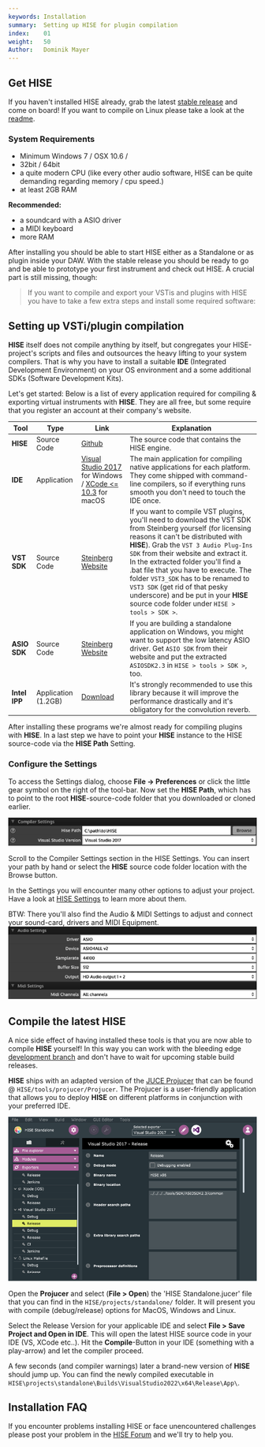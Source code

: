 ```yaml
---
keywords: Installation
summary:  Setting up HISE for plugin compilation
index:    01
weight:   50
Author:   Dominik Mayer
---
```


## Get HISE

If you haven't installed HISE already, grab the latest [stable release](https://github.com/christophhart/HISE/releases/) and come on board! If you want to compile on Linux please take a look at the [readme](https://github.com/christophhart/HISE?tab=readme-ov-file#how-to-compile-hise).


### System Requirements
- Minimum Windows 7 / OSX 10.6 /  
- 32bit / 64bit
- a quite modern CPU (like every other audio software, HISE can be quite demanding regarding memory / cpu speed.)
- at least 2GB RAM

**Recommended:**
- a soundcard with a ASIO driver
- a MIDI keyboard
- more RAM


After installing you should be able to start HISE either as a Standalone or as plugin inside your DAW. With the stable release you should be ready to go and be able to prototype your first instrument and check out HISE. A crucial part is still missing, though: 

>If you want to compile and export your VSTis and plugins with HISE you have to take a few extra steps and install some required software:

## Setting up VSTi/plugin compilation

**HISE** itself does not compile anything by itself, but congregates your HISE-project's scripts and files and outsources the heavy lifting to your system compilers. That is why you have to install a suitable **IDE** (Integrated Development Environment) on your OS environment and a some additional SDKs (Software Development Kits).  

Let's get started: Below is a list of every application required for compiling & exporting virtual instruments with **HISE**. They are all free, but some require that you register an account at their company's website.


| Tool | Type | Link |  Explanation |
| ---- | ---- | ----- | ----------- |
| **HISE** | Source Code | [Github](https://github.com/christophhart/HISE) | The source code that contains the HISE engine.|
| **IDE** | Application | [Visual Studio 2017](https://www.visualstudio.com/vs/older-downloads/) for Windows / [XCode <= 10.3](https://download.developer.apple.com/Developer_Tools/Xcode_10.3/Xcode_10.3.xip) for macOS  | The main application for compiling native applications for each platform. They come shipped with command-line compilers, so if everything runs smooth you don't need to touch the IDE once.  |
| **VST SDK** | Source Code | [Steinberg Website](https://www.steinberg.net/en/company/developers.html) | If you want to compile VST plugins, you'll need to download the VST SDK from Steinberg yourself (for licensing reasons it can't be distributed with **HISE**). Grab the `VST 3 Audio Plug-Ins SDK` from their website and extract it. In the extracted folder you'll find a .bat file that you have to execute. The folder `VST3_SDK` has to be renamed to `VST3 SDK` (get rid of that pesky underscore) and be put in your **HISE** source code folder under `HISE > tools > SDK >`. |
| **ASIO SDK** | Source Code| [Steinberg Website](https://www.steinberg.net/en/company/developers.html) | If you are building a standalone application on Windows, you might want to support the low latency ASIO driver. Get `ASIO SDK` from their website and put the extracted `ASIOSDK2.3` in `HISE > tools > SDK >`, too. |
| **Intel IPP** | Application (1.2GB) | [Download](https://registrationcenter-download.intel.com/akdlm/IRC_NAS/5b53016a-9182-4ac3-8aff-5a605825d090/w_ipp_oneapi_p_2021.8.0.46353_offline.exe) | It's strongly recommended to use this library because it will improve the performance drastically and it's obligatory for the convolution reverb.|


After installing these programs we're almost ready for compiling plugins with **HISE**. In a last step we have to point your **HISE** instance to the HISE source-code via the **HISE Path** Setting.


### Configure the Settings

To access the Settings dialog, choose **File -> Preferences** or click the little gear symbol on the right of the tool-bar. Now set the **HISE Path**, which has to point to the root **HISE**-source-code folder that you downloaded or cloned earlier.

![hise-path](images/custom/hise-path.png)

Scroll to the Compiler Settings section in the HISE Settings. You can insert your path by hand or select the **HISE** source code folder location with the Browse button.

In the Settings you will encounter many other options to adjust your project. Have a look at [HISE Settings](/working-with-hise/settings) to learn more about them.

BTW: There you'll also find the Audio & MIDI Settings to adjust and connect your sound-card, drivers and MIDI Equipment.
![audio-settings](images/custom/audio-settings.png)


## Compile the latest HISE

A nice side effect of having installed these tools is that you are now able to compile **HISE** yourself! In this way you can work with the bleeding edge [development branch](https://github.com/christophhart/HISE/tree/develop) and don't have to wait for upcoming stable build releases.  

**HISE** ships with an adapted version of the [JUCE Projucer](https://juce.com/discover/projucer) that can be found @ `HISE/tools/projucer/Projucer`. The Projucer is a user-friendly application that allows you to deploy **HISE** on different platforms in conjunction with your preferred IDE.

![projucer](images/custom/projucer.png)

Open the **Projucer** and select (**File > Open**) the 'HISE Standalone.jucer' file that you can find in the `HISE/projects/standalone/` folder. It will present you with compile (debug/release) options for MacOS, Windows and Linux.

Select the Release Version for your applicable IDE and select **File > Save Project and Open in IDE**. This will open the latest HISE source code in your IDE (VS, XCode etc..). Hit the **Compile**-Button in your IDE (something with a play-arrow) and let the compiler proceed. 

A few seconds (and compiler warnings) later a brand-new version of **HISE** should jump up. You can find the newly compiled executable in `HISE\projects\standalone\Builds\VisualStudio2022\x64\Release\App\`.

## Installation FAQ
If you encounter problems installing HISE or face unencountered challenges please post your problem in the [HISE Forum](https://forum.hise.audio) and we'll try to help you. 
